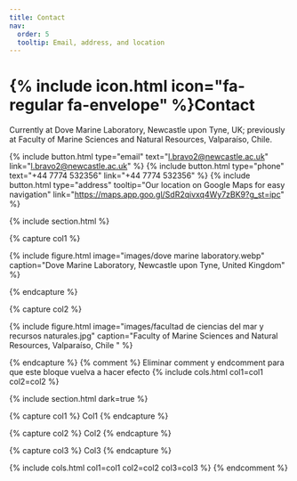 ```yaml
---
title: Contact
nav:
  order: 5
  tooltip: Email, address, and location
---
```


# {% include icon.html icon="fa-regular fa-envelope" %}Contact

Currently at Dove Marine Laboratory, Newcastle upon Tyne, UK; previously at Faculty of Marine Sciences and Natural Resources, Valparaíso, Chile.

{%
  include button.html
  type="email"
  text="l.bravo2@newcastle.ac.uk"
  link="l.bravo2@newcastle.ac.uk"
%}
{%
  include button.html
  type="phone"
  text="‪+44 7774 532356‬"
  link="‪+44 7774 532356‬"
%}
{%
  include button.html
  type="address"
  tooltip="Our location on Google Maps for easy navigation"
  link="https://maps.app.goo.gl/SdR2qivxq4Wy7zBK9?g_st=ipc"
%}

{% include section.html %}

{% capture col1 %}

{%
  include figure.html
  image="images/dove marine laboratory.webp"
  caption="Dove Marine Laboratory, Newcastle upon Tyne, United Kingdom"
%}

{% endcapture %}

{% capture col2 %}

{%
  include figure.html
  image="images/facultad de ciencias del mar y recursos naturales.jpg"
  caption="Faculty of Marine Sciences and Natural Resources, Valparaíso, Chile "
%}

{% endcapture %}
{% comment %}
Eliminar comment y endcomment para que este bloque vuelva a hacer efecto
{% include cols.html col1=col1 col2=col2 %}

{% include section.html dark=true %}

{% capture col1 %}
Col1
{% endcapture %}

{% capture col2 %}
Col2
{% endcapture %}

{% capture col3 %}
Col3
{% endcapture %}

{% include cols.html col1=col1 col2=col2 col3=col3 %}
{% endcomment %}